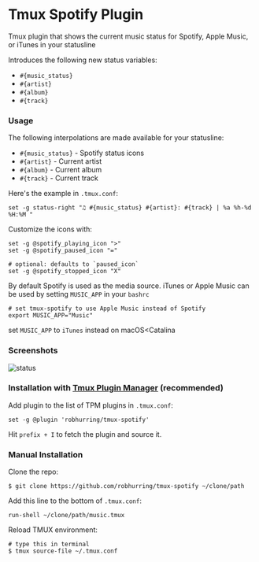 # Tmux Spotify Plugin

Tmux plugin that shows the current music status for Spotify, Apple Music, or iTunes in your statusline

Introduces the following new status variables:

* `#{music_status}`
* `#{artist}`
* `#{album}`
* `#{track}`

### Usage

The following interpolations are made available for your statusline:

* `#{music_status}` - Spotify status icons
* `#{artist}` - Current artist
* `#{album}`  - Current album
* `#{track}`  - Current track

Here's the example in `.tmux.conf`:

    set -g status-right "♫ #{music_status} #{artist}: #{track} | %a %h-%d %H:%M "

Customize the icons with:

    set -g @spotify_playing_icon ">"
    set -g @spotify_paused_icon "="

    # optional: defaults to `paused_icon`
    set -g @spotify_stopped_icon "X"

By default Spotify is used as the media source.  iTunes or Apple Music can be used by setting `MUSIC_APP` in
your `bashrc`
```
# set tmux-spotify to use Apple Music instead of Spotify
export MUSIC_APP="Music"
```
set `MUSIC_APP` to `iTunes` instead on macOS<Catalina

### Screenshots

![status](/screenshots/spotify-status.png)<br/>

### Installation with [Tmux Plugin Manager](https://github.com/tmux-plugins/tpm) (recommended)

Add plugin to the list of TPM plugins in `.tmux.conf`:

    set -g @plugin 'robhurring/tmux-spotify'

Hit `prefix + I` to fetch the plugin and source it.

### Manual Installation

Clone the repo:

    $ git clone https://github.com/robhurring/tmux-spotify ~/clone/path

Add this line to the bottom of `.tmux.conf`:

    run-shell ~/clone/path/music.tmux

Reload TMUX environment:

    # type this in terminal
    $ tmux source-file ~/.tmux.conf


